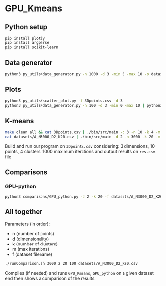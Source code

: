 # GPU_Kmeans

## Python setup

```bash
pip install plotly
pip install argparse
pip install scikit-learn
```

## Data generator

```bash
python3 py_utils/data_generator.py -n 1000 -d 3 -min 0 -max 10 -o datasets/3Dpoints.csv
```

## Plots

```bash
python3 py_utils/scatter_plot.py -f 3Dpoints.csv -d 3
python3 py_utils/data_generator.py -n 100 -d 3 -min 0 -max 10 | python3 py_utils/scatter_plot.py -d 3
```

## K-means

```bash
make clean all && cat 3Dpoints.csv | ./bin/src/main -d 3 -n 10 -k 4 -m 1000 -o res.csv
cat datasets/A_N3000_D2_K20.csv | ./bin/src/main -d 2 -n 3000 -k 20 -m 1000 -o out/GPU_Kmeans/A_N3000_D2_K20.csv
```

Build and run our program on `3Dpoints.csv` considering: 3 dimensions, 10 points, 4 clusters, 1000 maximum iterations and output results on `res.csv` file

## Comparisons

### GPU-python

```bash
python3 comparisons/GPU_python.py -d 2 -k 20 -f datasets/A_N3000_D2_K20.csv -o out/GPU_python/A_N3000_D2_K20.csv
```

## All together

Parameters (in order):
- n (number of points)
- d (dimensionality)
- k (number of clusters)
- m (max iterations)
- f (dataset filename)

```bash
./runComparison.sh 3000 2 20 100 datasets/A_N3000_D2_K20.csv
```

Compiles (if needed) and runs `GPU_Kmeans`, `GPU_python` on a given dataset end then shows a comparison of the results

<!-- norma(x-y)<= norma(x) dice che x==y) -->